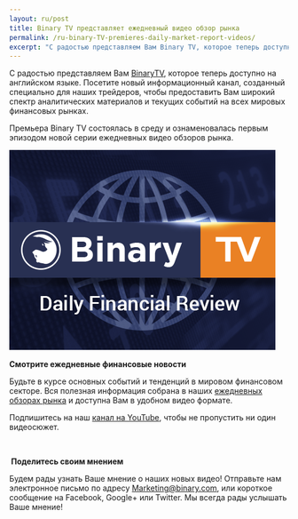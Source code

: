 ```yaml
---
layout: ru/post
title: Binary TV представляет ежедневный видео обзор рынка  
permalink: /ru-binary-TV-premieres-daily-market-report-videos/ 
excerpt: "С радостью представляем Вам Binary TV, которое теперь доступно на английском языке. Посетите новый информационный канал, созданный специально для наших трейдеров..."  
---
```



С радостью представляем Вам [BinaryTV](https://www.binary.com/?l=RU&utm_source=blog&utm_medium=social&utm_content=RU&utm_campaign=whatsnew), которое теперь доступно на английском языке. Посетите новый информационный канал, созданный специально для наших трейдеров, чтобы предоставить Вам широкий спектр аналитических материалов и текущих событий на всех мировых финансовых рынках.
 
Премьера Binary TV состоялась в среду и ознаменовалась первым эпизодом новой серии ежедневных видео обзоров рынка. 

![](/images/binarytv-thumbnail-img-.jpg)


**Смотрите ежедневные финансовые новости**


Будьте в курсе основных событий и тенденций в мировом финансовом секторе. Вся полезная информация собрана в наших [ежедневных обзорах рынка](https://blog.binary.com/ru/binary-tv/?utm_source=blog&utm_medium=social&utm_content=RU&utm_campaign=BinaryTV) и доступна Вам в удобном видео формате. 

Подпишитесь на наш [канал на YouTube](https://www.youtube.com/playlist?list=PLVJJAiu3lRjYz1XO_yoyIRxgz5zBlQc-g), чтобы не пропустить ни один видеосюжет. 


<br>


** Поделитесь своим мнением**

Будем рады узнать Ваше мнение о наших новых видео!  Отправьте нам электронное письмо по адресу [Marketing@binary.com](mailto:marketing@binary.com), или короткое сообщение на Facebook, Google+ или Twitter. Мы всегда рады услышать Ваше мнение!  


